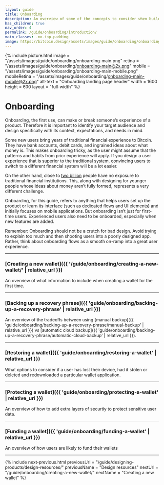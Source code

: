 ```yaml
---
layout: guide
title: Onboarding
description: An overview of some of the concepts to consider when building onboarding experiences.
has_children: true
nav_order: 4
permalink: /guide/onboarding/introduction/
main_classes: -no-top-padding
image: https://bitcoin.design/assets/images/guide/onboarding/onboarding-preview.png
---
```


<!--

Editor's notes

A brief introduction and summary of all pages in this section. The idea is that readers
scan this page to get an overview of the section and then decide which topics to dive into.

-->

{% include picture.html
   image = "/assets/images/guide/onboarding/onboarding-main.png"
   retina = "/assets/images/guide/onboarding/onboarding-main@2x.png"
   mobile = "/assets/images/guide/onboarding/onboarding-main-mobile.png"
   mobileRetina = "/assets/images/guide/onboarding/onboarding-main-mobile@2x.png"
   alt-text = "Onboarding landing page header"
   width = 1600
   height = 600
   layout = "full-width"
%}

# Onboarding

Onboarding, the first use, can make or break someone’s experience of a product. Therefore it is important to identify your target audience and design specifically with its context, expectations, and needs in mind.

Some new users bring years of traditional financial experience to Bitcoin. They have bank accounts, debit cards, and ingrained ideas about what money is. This makes onboarding tricky, as the user might assume that the patterns and habits from prior experience will apply. If you design a user experience that is superior to the traditional system, convincing users to switch to a different financial system will be a lot easier.

On the other hand, close to [two billion](https://globalfindex.worldbank.org/sites/globalfindex/files/chapters/2017%20Findex%20full%20report_chapter2.pdf) people have no exposure to traditional financial institutions. This, along with designing for younger people whose ideas about money aren’t fully formed, represents a very different challenge.

Onboarding, for this guide, refers to anything that helps users set up the product or learn its interface (such as dedicated flows and UI elements) and initially focuses on mobile applications. But onboarding isn’t just for first-time users. Experienced users also need to be onboarded, especially when new features are added.

Remember: Onboarding should not be a crutch for bad design. Avoid trying to explain too much and then shooting users into a poorly designed app. Rather, think about onboarding flows as a smooth on-ramp into a great user experience.

---

### [Creating a new wallet]({{ '/guide/onboarding/creating-a-new-wallet/' | relative_url }})

An overview of what information to include when creating a wallet for the first time.

---

### [Backing up a recovery phrase]({{ 'guide/onboarding/backing-up-a-recovery-phrase' | relative_url }})

An overview of the tradeoffs between using [manual backup]({{ 'guide/onboarding/backing-up-a-recovery-phrase/manual-backup' | relative_url }}) vs [automatic cloud backup]({{ 'guide/onboarding/backing-up-a-recovery-phrase/automatic-cloud-backup' | relative_url }}).

---

### [Restoring a wallet]({{ 'guide/onboarding/restoring-a-wallet' | relative_url }})

What options to consider if a user has lost their device, had it stolen or deleted and redownloaded a particular wallet application.

---

### [Protecting a wallet]({{ 'guide/onboarding/protecting-a-wallet' | relative_url }})

An overview of how to add extra layers of securtiy to protect sensitive user data.

---

### [Funding a wallet]({{ 'guide/onboarding/funding-a-wallet' | relative_url }})

An overview of how users are likely to fund their wallets

---

{% include next-previous.html
   previousUrl = "/guide/designing-products/design-resources/"
   previousName = "Design resources"
   nextUrl = "/guide/onboarding/creating-a-new-wallet/"
   nextName = "Creating a new wallet"
%}

